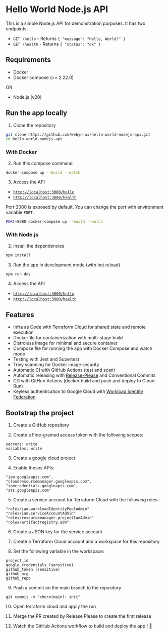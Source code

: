 # Hello World Node.js API

This is a simple Node.js API for demonstration purposes. It has two endpoints:

- `GET /hello` - Returns `{ "message": "Hello, World!" }`
- `GET /health` - Returns `{ "status": "ok" }`

## Requirements

- Docker
- Docker compose (>= 2.22.0)

OR

- Node.js (v20)

## Run the app locally

1. Clone the repository
```bash
git clone https://github.com/webyn-ai/hello-world-nodejs-api.git
cd hello-world-nodejs-api
```

### With Docker

2. Run this compose command
```bash
docker-compose up --build --watch
``` 

3. Access the API
- [`http://localhost:3000/hello`](http://localhost:3000/hello)
- [`http://localhost:3000/health`](http://localhost:3000/health)

Port 3000 is exposed by default. You can change the port with environment variable `PORT`.

```bash
PORT=8080 docker-compose up --build --watch
```

### With Node.js

2. Install the dependencies
```bash
npm install
```

3. Run the app in development mode (with hot reload)
```bash
npm run dev
```

4. Access the API
- [`http://localhost:3000/hello`](http://localhost:3000/hello)
- [`http://localhost:3000/health`](http://localhost:3000/health)

## Features

- Infra as Code with Terraform Cloud for shared state and remote execution
- Dockerfile for containerization with multi-stage build
- Distroless Image for minimal and secure container
- Compose file for running the app with Docker Compose and watch mode
- Testing with Jest and Supertest
- Trivy scanning for Docker image security
- Automatic CI with GitHub Actions (test and scan)
- Automatic releasing with [Release-Please](https://github.com/googleapis/release-please-action) and Conventional Commits
- CD with GitHub Actions (docker build and push and deploy to Cloud Run)
- Keyless authentication to Google Cloud with [Workload Identity Federation](https://cloud.google.com/blog/products/identity-security/enabling-keyless-authentication-from-github-actions?hl=en)

## Bootstrap the project

1. Create a GitHub repository

2. Create a Fine-grained access token with the following scopes:
  ```
  secrets: write
  variables: write
  ```

3. Create a google cloud project

4. Enable theses APIs: 
  ```
  "iam.googleapis.com",
  "cloudresourcemanager.googleapis.com",
  "iamcredentials.googleapis.com",
  "sts.googleapis.com"
  ````

5. Create a service account for Terraform Cloud with the following roles:
  ```
  "roles/iam.workloadIdentityPoolAdmin"
  "roles/iam.serviceAccountAdmin"
  "roles/resourcemanager.projectIamAdmin"
  "roles/artifactregistry.adm"
  ````

6. Create a JSON key for the service account

7. Create a Terraform Cloud account and a workspace for this repository

8. Set the following variable in the workspace:
  ```
  project_id
  google_credentials (sensitive)
  github_token (sensitive)
  github_org
  github_repo
  ```

9. Push a commit on the main branch to the repository
  ````
  git commit -m "chore(main): init"
  ````

10. Open terraform cloud and apply the run

11. Merge the PR created by Release Please to create the first release

12. Watch the GitHub Actions workflow to build and deploy the app ! 🚀
